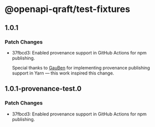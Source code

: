 # @openapi-qraft/test-fixtures

## 1.0.1

### Patch Changes

- 37fbcd3: Enabled provenance support in GitHub Actions for npm publishing.

  Special thanks to [GauBen](https://github.com/GauBen) for implementing provenance publishing support in Yarn — this work
  inspired this change.

## 1.0.1-provenance-test.0

### Patch Changes

- 37fbcd3: Enabled provenance support in GitHub Actions for npm publishing.
